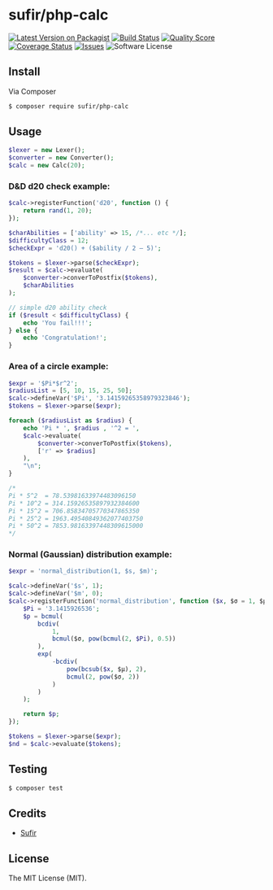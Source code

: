 # sufir/php-calc

[![Latest Version on Packagist][ico-version]][link-packagist]
[![Build Status][ico-travis]][link-travis]
[![Quality Score][ico-code-quality]][link-code-quality]
[![Coverage Status][ico-scrutinizer]][link-scrutinizer]
[![Issues][ico-issues]][link-issues]
![Software License](https://img.shields.io/badge/license-MIT-brightgreen.svg)

## Install

Via Composer

``` bash
$ composer require sufir/php-calc
```

## Usage

``` php
$lexer = new Lexer();
$converter = new Converter();
$calc = new Calc(20);
```

### D&D d20 check example:
``` php
$calc->registerFunction('d20', function () {
    return rand(1, 20);
});

$charAbilities = ['ability' => 15, /*... etc */];
$difficultyClass = 12;
$checkExpr = 'd20() + ($ability / 2 – 5)';

$tokens = $lexer->parse($checkExpr);
$result = $calc->evaluate(
    $converter->converToPostfix($tokens),
    $charAbilities
);

// simple d20 ability check
if ($result < $difficultyClass) {
    echo 'You fail!!!';
} else {
    echo 'Congratulation!';
}
```

### Area of a circle example:
``` php
$expr = '$Pi*$r^2';
$radiusList = [5, 10, 15, 25, 50];
$calc->defineVar('$Pi', '3.14159265358979323846');
$tokens = $lexer->parse($expr);

foreach ($radiusList as $radius) {
    echo 'Pi * ', $radius , '^2 = ',
    $calc->evaluate(
        $converter->converToPostfix($tokens),
        ['r' => $radius]
    ),
    "\n";
}

/*
Pi * 5^2  = 78.53981633974483096150
Pi * 10^2 = 314.15926535897932384600
Pi * 15^2 = 706.85834705770347865350
Pi * 25^2 = 1963.49540849362077403750
Pi * 50^2 = 7853.98163397448309615000
*/
```

### Normal (Gaussian) distribution example:
``` php
$expr = 'normal_distribution(1, $s, $m)';

$calc->defineVar('$s', 1);
$calc->defineVar('$m', 0);
$calc->registerFunction('normal_distribution', function ($x, $σ = 1, $μ = 0) {
    $Pi = '3.1415926536';
    $p = bcmul(
        bcdiv(
            1,
            bcmul($σ, pow(bcmul(2, $Pi), 0.5))
        ),
        exp(
            -bcdiv(
                pow(bcsub($x, $μ), 2),
                bcmul(2, pow($σ, 2))
            )
        )
    );

    return $p;
});

$tokens = $lexer->parse($expr);
$nd = $calc->evaluate($tokens);
```

## Testing

``` bash
$ composer test
```

## Credits

- [Sufir][link-author]

## License

The MIT License (MIT).

[ico-version]: https://img.shields.io/packagist/v/Sufir/php-calc.svg
[ico-license]: https://img.shields.io/badge/license-MIT-brightgreen.svg
[ico-travis]: https://img.shields.io/travis/Sufir/php-calc/master.svg
[ico-scrutinizer]: https://img.shields.io/scrutinizer/coverage/g/Sufir/php-calc.svg
[ico-code-quality]: https://img.shields.io/scrutinizer/g/Sufir/php-calc.svg
[ico-downloads]: https://img.shields.io/packagist/dt/Sufir/php-calc.svg
[ico-issues]: https://img.shields.io/github/issues/Sufir/php-calc.svg

[link-packagist]: https://packagist.org/packages/Sufir/php-calc
[link-travis]: https://travis-ci.org/Sufir/php-calc
[link-scrutinizer]: https://scrutinizer-ci.com/g/Sufir/php-calc/code-structure
[link-code-quality]: https://scrutinizer-ci.com/g/Sufir/php-calc
[link-downloads]: https://packagist.org/packages/Sufir/php-calc
[link-issues]: https://github.com/Sufir/php-calc/issues
[link-author]: https://github.com/Sufir